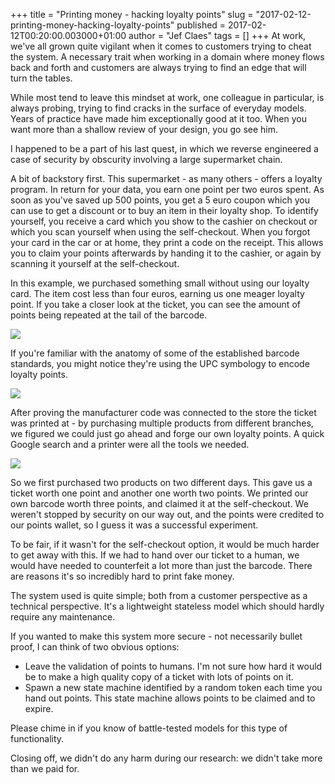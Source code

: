 +++
title = "Printing money - hacking loyalty points"
slug = "2017-02-12-printing-money-hacking-loyalty-points"
published = 2017-02-12T00:20:00.003000+01:00
author = "Jef Claes"
tags = []
+++
At work, we've all grown quite vigilant when it comes to customers
trying to cheat the system. A necessary trait when working in a domain
where money flows back and forth and customers are always trying to find
an edge that will turn the tables.  
  
While most tend to leave this mindset at work, one colleague in
particular, is always probing, trying to find cracks in the surface of
everyday models. Years of practice have made him exceptionally good at
it too. When you want more than a shallow review of your design, you go
see him.  
  
I happened to be a part of his last quest, in which we reverse
engineered a case of security by obscurity involving a large supermarket
chain.  
  
A bit of backstory first. This supermarket - as many others - offers a
loyalty program. In return for your data, you earn one point per two
euros spent. As soon as you've saved up 500 points, you get a 5 euro
coupon which you can use to get a discount or to buy an item in their
loyalty shop. To identify yourself, you receive a card which you show to
the cashier on checkout or which you scan yourself when using the
self-checkout. When you forgot your card in the car or at home, they
print a code on the receipt. This allows you to claim your points
afterwards by handing it to the cashier, or again by scanning it
yourself at the self-checkout.  
  
In this example, we purchased something small without using our loyalty
card. The item cost less than four euros, earning us one meager loyalty
point. If you take a closer look at the ticket, you can see the amount
of points being repeated at the tail of the barcode.  
  

[![](../images/thumbnails/2017-02-12-printing-money-hacking-loyalty-points-ticket.png)](../images/2017-02-12-printing-money-hacking-loyalty-points-ticket.png)

  

  

If you're familiar with the anatomy of some of the established barcode
standards, you might notice they're using the UPC symbology to encode
loyalty points.

  

[![](../images/thumbnails/2017-02-12-printing-money-hacking-loyalty-points-upc.gif)](../images/2017-02-12-printing-money-hacking-loyalty-points-upc.gif)

  

After proving the manufacturer code was connected to the store the
ticket was printed at - by purchasing multiple products from different
branches, we figured we could just go ahead and forge our own loyalty
points. A quick Google search and a printer were all the tools we
needed.

  

[![](../images/thumbnails/2017-02-12-printing-money-hacking-loyalty-points-forge.PNG)](../images/2017-02-12-printing-money-hacking-loyalty-points-forge.PNG)

  

So we first purchased two products on two different days. This gave us a
ticket worth one point and another one worth two points. We printed our
own barcode worth three points, and claimed it at the self-checkout. We
weren't stopped by security on our way out, and the points were credited
to our points wallet, so I guess it was a successful experiment.

  

To be fair, if it wasn't for the self-checkout option, it would be much
harder to get away with this. If we had to hand over our ticket to a
human, we would have needed to counterfeit a lot more than just the
barcode. There are reasons it's so incredibly hard to print fake money. 

  

The system used is quite simple; both from a customer perspective as a
technical perspective. It's a lightweight stateless model which should
hardly require any maintenance.

  

If you wanted to make this system more secure - not necessarily bullet
proof, I can think of two obvious options:

  

-   Leave the validation of points to humans. I'm not sure how hard it
    would be to make a high quality copy of a ticket with lots of points
    on it. 
-   Spawn a new state machine identified by a random token each time you
    hand out points. This state machine allows points to be claimed and
    to expire. 

  

Please chime in if you know of battle-tested models for this type of
functionality. 

  

Closing off, we didn't do any harm during our research: we didn't take
more than we paid for.
